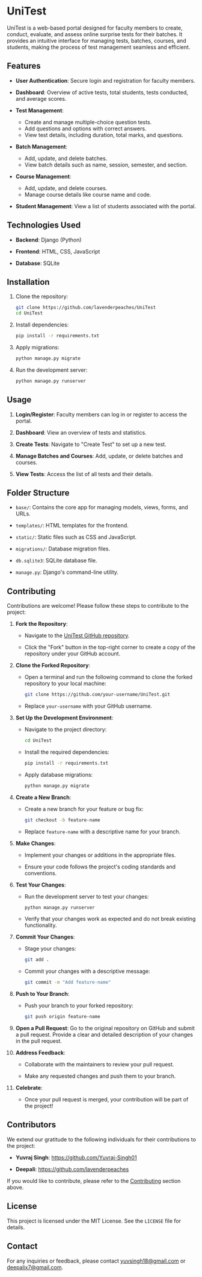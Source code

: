 # UniTest

UniTest is a web-based portal designed for faculty members to create, conduct, evaluate, and assess online surprise tests for their batches. It provides an intuitive interface for managing tests, batches, courses, and students, making the process of test management seamless and efficient.

## Features

-   **User Authentication**: Secure login and registration for faculty members.

-   **Dashboard**: Overview of active tests, total students, tests conducted, and average scores.

-   **Test Management**:
    -   Create and manage multiple-choice question tests.
    -   Add questions and options with correct answers.
    -   View test details, including duration, total marks, and questions.

-   **Batch Management**:
    -   Add, update, and delete batches.
    -   View batch details such as name, session, semester, and section.

-   **Course Management**:
    -   Add, update, and delete courses.
    -   Manage course details like course name and code.

-   **Student Management**: View a list of students associated with the portal.

## Technologies Used

-   **Backend**: Django (Python)

-   **Frontend**: HTML, CSS, JavaScript

-   **Database**: SQLite

## Installation

1. Clone the repository:

    ```bash
    git clone https://github.com/lavenderpeaches/UniTest
    cd UniTest
    ```

2. Install dependencies:

    ```bash
    pip install -r requirements.txt
    ```

3. Apply migrations:

    ```bash
    python manage.py migrate
    ```

4. Run the development server:

    ```bash
    python manage.py runserver
    ```

## Usage

1. **Login/Register**: Faculty members can log in or register to access the portal.

2. **Dashboard**: View an overview of tests and statistics.

3. **Create Tests**: Navigate to "Create Test" to set up a new test.

4. **Manage Batches and Courses**: Add, update, or delete batches and courses.

5. **View Tests**: Access the list of all tests and their details.

## Folder Structure

-   `base/`: Contains the core app for managing models, views, forms, and URLs.

-   `templates/`: HTML templates for the frontend.

-   `static/`: Static files such as CSS and JavaScript.

-   `migrations/`: Database migration files.

-   `db.sqlite3`: SQLite database file.

-   `manage.py`: Django's command-line utility.

## Contributing

Contributions are welcome! Please follow these steps to contribute to the project:

1. **Fork the Repository**:

    - Navigate to the [UniTest GitHub repository](https://github.com/lavenderpeaches/UniTest).

    - Click the "Fork" button in the top-right corner to create a copy of the repository under your GitHub account.

2. **Clone the Forked Repository**:

    - Open a terminal and run the following command to clone the forked repository to your local machine:
        ```bash
        git clone https://github.com/your-username/UniTest.git
        ```
    - Replace `your-username` with your GitHub username.

3. **Set Up the Development Environment**:

    - Navigate to the project directory:
        ```bash
        cd UniTest
        ```
    - Install the required dependencies:
        ```bash
        pip install -r requirements.txt
        ```
    - Apply database migrations:
        ```bash
        python manage.py migrate
        ```

4. **Create a New Branch**:

    - Create a new branch for your feature or bug fix:
        ```bash
        git checkout -b feature-name
        ```
    - Replace `feature-name` with a descriptive name for your branch.

5. **Make Changes**:

    - Implement your changes or additions in the appropriate files.

    - Ensure your code follows the project's coding standards and conventions.

6. **Test Your Changes**:

    - Run the development server to test your changes:
        ```bash
        python manage.py runserver
        ```
    - Verify that your changes work as expected and do not break existing functionality.

7. **Commit Your Changes**:

    - Stage your changes:
        ```bash
        git add .
        ```
    - Commit your changes with a descriptive message:
        ```bash
        git commit -m "Add feature-name"
        ```

8. **Push to Your Branch**:

    - Push your branch to your forked repository:
        ```bash
        git push origin feature-name
        ```

9. **Open a Pull Request**: Go to the original repository on GitHub and submit a pull request. Provide a clear and detailed description of your changes in the pull request.

10. **Address Feedback**:

    - Collaborate with the maintainers to review your pull request.

    - Make any requested changes and push them to your branch.

11. **Celebrate**:

    - Once your pull request is merged, your contribution will be part of the project!

## Contributors

We extend our gratitude to the following individuals for their contributions to the project:

-   **Yuvraj Singh**: https://github.com/Yuvraj-Singh01

-   **Deepali**: https://github.com/lavenderpeaches

If you would like to contribute, please refer to the [Contributing](#contributing) section above.

## License

This project is licensed under the MIT License. See the `LICENSE` file for details.

## Contact

For any inquiries or feedback, please contact yuvsingh18@gmail.com or deepalix7@gmail.com.